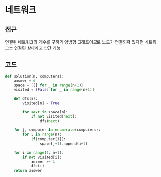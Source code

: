 # 네트워크

## 접근
연결된 네트워크의 개수를 구하기
양방향 그래프이므로 노드가 연결되어 있다면 네트워크는 연결된 상태라고 판단 가능 

## 코드
```python
def solution(n, computers):
    answer = 0
    space = [[] for _ in range(n+1)]
    visited = [False for _ in range(n+1)]
    
    def dfs(n):
        visited[n] = True

        for next in space[n]:
            if not visited[next]:
                dfs(next)
    
    for j, computer in enumerate(computers):
        for i in range(n):
            if(computer[i]):
                space[j+1].append(i+1)
       
    for i in range(1, n+1):
        if not visited[i]:
            answer += 1
            dfs(i)
    return answer
```